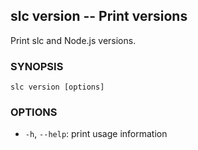 ## slc version -- Print versions

Print slc and Node.js versions.

### SYNOPSIS

    slc version [options]

### OPTIONS

* `-h`, `--help`:
  print usage information
